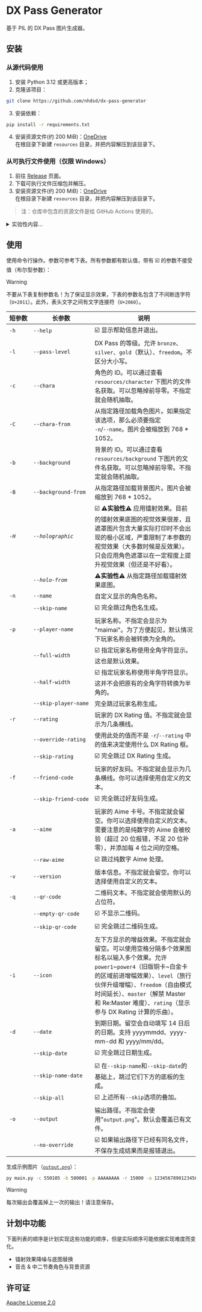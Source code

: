 # DX Pass Generator

基于 PIL 的 DX Pass 图片生成器。

## 安装

### 从源代码使用
1. 安装 Python 3.12 或更高版本；
2. 克隆该项目：
```bash
git clone https://github.com/nhdsd/dx-pass-generator
```
3. 安装依赖：
```bash
pip install -r requirements.txt
```
4. 安装资源文件(约 200 MiB)：[OneDrive](https://1drv.ms/u/c/68dff5f977fb346f/EWVbUaAGXVpNgOnmXDfGwY8BIDpuBi-IrsE2haxx-yK3jg)  
   在根目录下新建 `resources` 目录，并把内容解压到该目录下。
   
### 从可执行文件使用（仅限 Windows）
1. 前往 [Release](https://github.com/nhdsd/dx-pass-generator/releases) 页面。
2. 下载可执行文件压缩包并解压。
3. 安装资源文件(约 200 MiB)：[OneDrive](https://1drv.ms/u/c/68dff5f977fb346f/EWVbUaAGXVpNgOnmXDfGwY8BIDpuBi-IrsE2haxx-yK3jg)  
   在根目录下新建 `resources` 目录，并把内容解压到该目录下。

> 注：仓库中包含的资源文件是给 GitHub Actions 使用的。

<details>
   <summary>实验性内容...</summary>
   实验性内容链接(约 50 MiB)：<a href="https://1drv.ms/u/c/68dff5f977fb346f/EVBcx0tfUJ1JuYThQyk2nsMBee_19dfnhLsGTCgpHk_V2g?e=AXyHLx">OneDrive</a><br>
   将内容复制到资源目录下即可。
</details>

## 使用

使用命令行操作。参数可参考下表。所有参数都有默认值，带有 :ballot_box_with_check: 的参数不接受值（布尔型参数）：
> [!WARNING]
> 不要从下表复制参数名！为了保证显示效果，下表的参数名包含了不间断连字符（`U+2011`）。此外，表头文字之间有文字连接符（`U+2060`）。

| 短⁠参⁠数 | 长⁠参⁠数 | 说⁠明 |
| --- | --- | --- |
| `‑h` | `‑‑help` | :ballot_box_with_check: 显示帮助信息并退出。|
| `‑l` | `‑‑pass‑level` | DX Pass 的等级。允许 `bronze`、`silver`、`gold`（默认）、`freedom`。不区分大小写。|
| `‑c` | `‑‑chara` | 角色的 ID。可以通过查看 `resources/character` 下图片的文件名获取。可以忽略掉前导零。不指定就会随机抽取。|
| `‑C` | `‑‑chara‑from` | 从指定路径加载角色图片。如果指定该选项，那么必须要指定 `‑n`/`‑‑name`。图片会被缩放到 768 \* 1052。|
| `‑b` | `‑‑background` | 背景的 ID。可以通过查看 `resources/background` 下图片的文件名获取。可以忽略掉前导零。不指定就会随机抽取。|
| `‑B` | `‑‑background‑from` | 从指定路径加载背景图片。图片会被缩放到 768 \* 1052。|
| *`‑H`* | *`‑‑holographic`* | :ballot_box_with_check: :warning:**实验性**:warning: 应用镭射效果。目前的镭射效果底图的视觉效果很差，且遮罩图片包含大量实际打印时不会出现的极小区域，严重限制了本参数的视觉效果（大多数时候是反效果）。只会应用角色遮罩以在一定程度上提升视觉效果（但还是不好看）。|
| | *`‑‑holo‑from`* | :warning:**实验性**:warning: 从指定路径加载镭射效果底图。|
| `‑n` | `‑‑name` | 自定义显示的角色名称。|
| | `‑‑skip‑name` | :ballot_box_with_check: 完全跳过角色名生成。|
| `‑p` | `‑‑player‑name` | 玩家名称。不指定会显示为 "maimai"。为了方便起见，默认情况下玩家名称会被转换为全角的。|
| | `‑‑full‑width` | :ballot_box_with_check: 指定玩家名称使用全角字符显示。这也是默认效果。|
| | `‑‑half‑width` | :ballot_box_with_check: 指定玩家名称使用半角字符显示。这并不会把原有的全角字符转换为半角的。|
| | `‑‑skip‑player‑name` | 完全跳过玩家名称生成。|
| `‑r` | `‑‑rating` | 玩家的 DX Rating 值。不指定就会显示为几条横线。|
| | `‑‑override‑rating` | 使用此处的值而不是 `‑r`/`‑‑rating` 中的值来决定使用什么 DX Rating 框。|
| | `‑‑skip‑rating` | :ballot_box_with_check: 完全跳过 DX Rating 生成。|
| `‑f` | `‑‑friend‑code` | 玩家的好友码。不指定就会显示为几条横线。你可以选择使用自定义的文本。|
| | `‑‑skip‑friend‑code` | :ballot_box_with_check: 完全跳过好友码生成。|
| `‑a` | `‑‑aime` | 玩家的 Aime 卡号。不指定就会留空。你可以选择使用自定义的文本。需要注意的是纯数字的 Aime 会被校验（超过 20 位报错，不足 20 位补零），并添加每 4 位之间的空格。|
| | `‑‑raw‑aime` | :ballot_box_with_check: 跳过纯数字 Aime 处理。|
| `‑v` | `‑‑version` | 版本信息。不指定就会留空。你可以选择使用自定义的文本。|
| `‑q` | `‑‑qr‑code` | 二维码文本。不指定就会使用默认的占位符。|
| | `‑‑empty‑qr‑code` | :ballot_box_with_check: 不显示二维码。| 
| | `‑‑skip‑qr‑code` | :ballot_box_with_check: 完全跳过二维码生成。|
| `‑i` | `‑‑icon` | 左下方显示的增益效果。不指定就会留空。可以使用空格分隔多个效果图标名以输入多个效果。允许 `power1`\~`power4`（旧版铜卡\~白金卡的区域前进增幅效果）、`level`（旅行伙伴升级增幅）、`freedom`（自由模式时间延长）、`master`（解禁 Master 和 Re:Master 难度）、`rating`（显示参与 DX Rating 计算的乐曲）。|
| `‑d` | `‑‑date` | 到期日期。留空会自动填写 14 日后的日期。支持 yyyymmdd、yyyy-mm-dd 和 yyyy/mm/dd。|
| | `‑‑skip‑date` | :ballot_box_with_check: 完全跳过日期生成。|
| | `‑‑skip-name-date` | :ballot_box_with_check: 在`‑‑skip‑name`和`‑‑skip‑date`的基础上，跳过它们下方的底板的生成。|
| | `‑‑skip‑all` | :ballot_box_with_check: 上述所有`‑‑skip`选项的叠加。|
| `‑o` | `‑‑output` | 输出路径。不指定会使用"`output.png`"。默认会覆盖已有文件。|
| | `--no-override` | :ballot_box_with_check: 如果输出路径下已经有同名文件，不保存生成结果而是报错退出。 |

生成示例图片（[`output.png`](./output.png)）：
```bash
py main.py -c 550105 -b 500001 -p AAAAAAAA -r 15000 -a 12345678901234567890 -v "[maimaiDX]1.55-0291" -q "C:\7sRef\System256\metaverse\lasthope" -i level master rating -d "20250826"
```

> [!WARNING]
> 每次输出会覆盖掉上一次的输出！请注意保存。

## 计划中功能

下面列表的顺序是计划实现这些功能的顺序，但是实际顺序可能依据实现难度而变化。

- 镭射效果降噪与底图替换
- 音击 & 中二节奏角色与背景资源

## 许可证

[Apache License 2.0](./LICENSE.txt)
